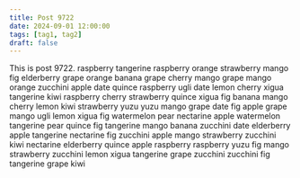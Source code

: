 ```yaml
---
title: Post 9722
date: 2024-09-01 12:00:00
tags: [tag1, tag2]
draft: false
---
```

This is post 9722.
raspberry
tangerine
raspberry
orange
strawberry
mango
fig
elderberry
grape
orange
banana
grape
cherry
mango
grape
mango
orange
zucchini
apple
date
quince
raspberry
ugli
date
lemon
cherry
xigua
tangerine
kiwi
raspberry
cherry
strawberry
quince
xigua
fig
banana
mango
cherry
lemon
kiwi
strawberry
yuzu
yuzu
mango
grape
date
fig
apple
grape
mango
ugli
lemon
xigua
fig
watermelon
pear
nectarine
apple
watermelon
tangerine
pear
quince
fig
tangerine
mango
banana
zucchini
date
elderberry
apple
tangerine
nectarine
fig
zucchini
apple
mango
strawberry
zucchini
kiwi
nectarine
elderberry
quince
apple
raspberry
raspberry
yuzu
fig
mango
strawberry
zucchini
lemon
xigua
tangerine
grape
zucchini
zucchini
fig
tangerine
grape
kiwi
